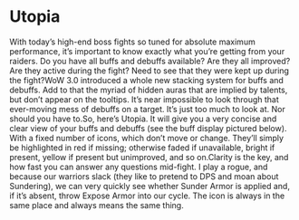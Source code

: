 # Utopia

With today’s high-end boss fights so tuned for absolute maximum performance, it’s important to know exactly what you’re getting from your raiders. Do you have all buffs and debuffs available? Are they all improved? Are they active during the fight? Need to see that they were kept up during the fight?WoW 3.0 introduced a whole new stacking system for buffs and debuffs. Add to that the myriad of hidden auras that are implied by talents, but don’t appear on the tooltips. It’s near impossible to look through that ever-moving mess of debuffs on a target. It’s just too much to look at. Nor should you have to.So, here’s Utopia. It will give you a very concise and clear view of your buffs and debuffs (see the buff display pictured below). With a fixed number of icons, which don’t move or change. They’ll simply be highlighted in red if missing; otherwise faded if unavailable, bright if present, yellow if present but unimproved, and so on.Clarity is the key, and how fast you can answer any questions mid-fight. I play a rogue, and because our warriors slack (they like to pretend to DPS and moan about Sundering), we can very quickly see whether Sunder Armor is applied and, if it’s absent, throw Expose Armor into our cycle. The icon is always in the same place and always means the same thing.
